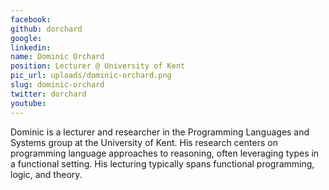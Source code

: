 ```yaml
---
facebook: 
github: dorchard
google: 
linkedin: 
name: Dominic Orchard
position: Lecturer @ University of Kent
pic_url: uploads/dominic-orchard.png
slug: dominic-orchard
twitter: dorchard
youtube: 
---
```

<p>Dominic is a lecturer and researcher in the Programming Languages and Systems group at the University of Kent. His research centers on programming language approaches to reasoning, often leveraging types in a functional setting. His lecturing typically spans functional programming, logic, and theory.</p>

